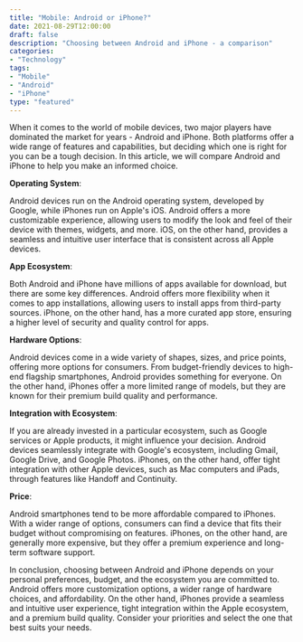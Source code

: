 ```yaml
---
title: "Mobile: Android or iPhone?"
date: 2021-08-29T12:00:00
draft: false
description: "Choosing between Android and iPhone - a comparison"
categories:
- "Technology"
tags:
- "Mobile"
- "Android"
- "iPhone"
type: "featured"
---
```


When it comes to the world of mobile devices, two major players have dominated the market for years - Android and iPhone. Both platforms offer a wide range of features and capabilities, but deciding which one is right for you can be a tough decision. In this article, we will compare Android and iPhone to help you make an informed choice.

**Operating System**: 

Android devices run on the Android operating system, developed by Google, while iPhones run on Apple's iOS. Android offers a more customizable experience, allowing users to modify the look and feel of their device with themes, widgets, and more. iOS, on the other hand, provides a seamless and intuitive user interface that is consistent across all Apple devices.

**App Ecosystem**: 

Both Android and iPhone have millions of apps available for download, but there are some key differences. Android offers more flexibility when it comes to app installations, allowing users to install apps from third-party sources. iPhone, on the other hand, has a more curated app store, ensuring a higher level of security and quality control for apps.

**Hardware Options**: 

Android devices come in a wide variety of shapes, sizes, and price points, offering more options for consumers. From budget-friendly devices to high-end flagship smartphones, Android provides something for everyone. On the other hand, iPhones offer a more limited range of models, but they are known for their premium build quality and performance.

**Integration with Ecosystem**: 

If you are already invested in a particular ecosystem, such as Google services or Apple products, it might influence your decision. Android devices seamlessly integrate with Google's ecosystem, including Gmail, Google Drive, and Google Photos. iPhones, on the other hand, offer tight integration with other Apple devices, such as Mac computers and iPads, through features like Handoff and Continuity.

**Price**: 

Android smartphones tend to be more affordable compared to iPhones. With a wider range of options, consumers can find a device that fits their budget without compromising on features. iPhones, on the other hand, are generally more expensive, but they offer a premium experience and long-term software support.

In conclusion, choosing between Android and iPhone depends on your personal preferences, budget, and the ecosystem you are committed to. Android offers more customization options, a wider range of hardware choices, and affordability. On the other hand, iPhones provide a seamless and intuitive user experience, tight integration within the Apple ecosystem, and a premium build quality. Consider your priorities and select the one that best suits your needs.

